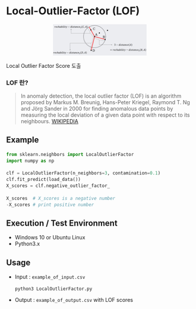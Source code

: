 # Local-Outlier-Factor (LOF)

<p align=center>
  <img width="50%" src="https://github.com/Xenia101/Local-Outlier-Factor/blob/master/img/1.png?raw=true">
</p>

Local Outlier Factor Score 도출

### LOF 란?
>In anomaly detection, the local outlier factor (LOF) is an algorithm proposed by Markus M. Breunig, Hans-Peter Kriegel, Raymond T. Ng and Jörg Sander in 2000 for finding anomalous data points by measuring the local deviation of a given data point with respect to its neighbours.
[WIKIPEDIA](https://en.wikipedia.org/wiki/Local_outlier_factor)

## Example
```python
from sklearn.neighbors import LocalOutlierFactor
import numpy as np

clf = LocalOutlierFactor(n_neighbors=3, contamination=0.1)
clf.fit_predict(load_data())
X_scores = clf.negative_outlier_factor_

X_scores  # X_scores is a negative number
-X_scores # print positive number
```

## Execution / Test Environment
- Windows 10 or Ubuntu Linux
- Python3.x

## Usage

- Input : ```example_of_input.csv```

  `python3 LocalOutlierFactor.py`

- Output : ```example_of_output.csv``` with LOF scores
